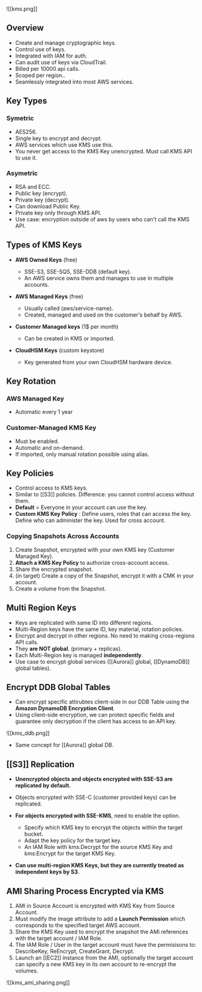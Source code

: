 ![[kms.png]]

## Overview

- Create and manage cryptographic keys.
- Control use of keys.
- Integrated with IAM for auth.
- Can audit use of keys via CloudTrail.
- Billed per 10000 api calls.
- Scoped per region..
- Seamlessly integrated into most AWS services.

## Key Types

### Symetric

- AES256.
- Single key to encrypt and decrypt.
- AWS services which use KMS use this.
- You never get access to the KMS Key unencrypted. Must call KMS API to use it.

### Asymetric

- RSA and ECC.
- Public key (encrypt).
- Private key (decrypt).
- Can download Public Key.
- Private key only through KMS API.
- Use case: encryption outside of aws by users who can't call the KMS API.

## Types of KMS Keys

- **AWS Owned Keys** (free)
  - SSE-S3, SSE-SQS, SSE-DDB (default key).
  - An AWS service owns them and manages to use in multiple accounts.

- **AWS Managed Keys** (free)
  - Usually called (aws/service-name).
  - Created, managed and used on the customer's behalf by AWS.

- **Customer Managed keys** (1$ per month)
  - Can be created in KMS or imported.

- **CloudHSM Keys** (custom keystore)
  - Key generated from your own CloudHSM hardware device.

## Key Rotation

### AWS Managed Key

- Automatic every 1 year

### Customer-Managed KMS Key

- Must be enabled.
- Automatic and on-demand.
- If imported, only manual rotation possible using alias.

## Key Policies

- Control access to KMS keys.
- Similar to [[S3]] policies. Difference: you cannot control access without them.
- **Default** = Everyone in your account can use the key.
- **Custom KMS Key Policy** : Define users, roles that can access the key. Define who can administer the key. Used for cross account.

### Copying Snapshots Across Accounts

1. Create Snapshot, encrypted with your own KMS key (Customer Managed Key).
2. **Attach a KMS Key Policy** to authorize cross-account access.
3. Share the encrypted snapshot.
4. (in target) Create a copy of the Snapshot, encrypt it with a CMK in your account.
5. Create a volume from the Snapshot.

## Multi Region Keys

- Keys are replicated with same ID into different regions.
- Multi-Region keys have the same ID, key material, rotation policies.
- Encrypt and decrypt in other regions. No need to making cross-regions API calls.
- They **are NOT global**. (primary + replicas).
- Each Multi-Region key is managed **independently**.
- Use case to encrypt global services ([[Aurora]] global, [[DynamoDB]] global tables).

## Encrypt DDB Global Tables

- Can encrypt specific attirubtes client-side in our DDB Table using the **Amazon DynamoDB Encryption Client**.
- Using client-side encryption, we can protect specific fields and guarantee only decryption if the client has access to an API key.

![[kms_ddb.png]]

- Same concept for [[Aurora]] global DB.

## [[S3]] Replication

- **Unencrypted objects and objects encrypted with SSE-S3 are replicated by default.**
- Objects encrypted with SSE-C (customer provided keys) can be replicated.

- **For objects encrypted with SSE-KMS**, need to enable the option.
  - Specify which KMS key to encrypt the objects within the target bucket.
  - Adapt the key policy for the target key.
  - An IAM Role with kms:Decrypt for the source KMS Key and kms:Encrypt for the target KMS Key.
- **Can use multi-region KMS Keys, but they are currently treated as independent keys by S3**.

## AMI Sharing Process Encrypted via KMS

1. AMI in Source Account is encrypted with KMS Key from Source Account.
2. Must modify the image attribute to add a **Launch Permission** which corresponds to the specified target AWS account.
3. Share the KMS Key used to encrypt the snapshot the AMi references with the target account / IAM Role.
4. The IAM Role / User in the target account must have the permisisons to: DescribeKey, ReEncrypt, CreateGrant, Decrypt.
5. Launch an [[EC2]] instance from the AMI, optionally the target account can specify a new KMS key in its own account to re-encrypt the volumes.

![[kms_ami_sharing.png]]
